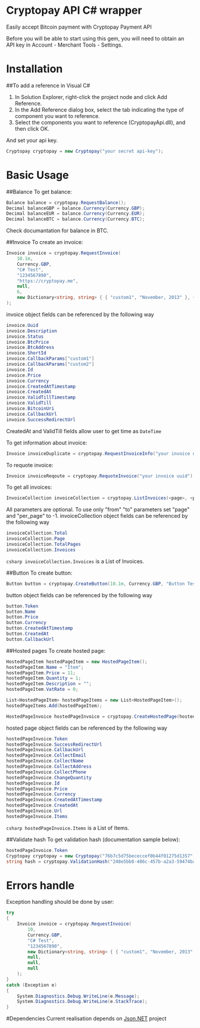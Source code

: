 # Cryptopay API C&#35; wrapper
Easily accept Bitcoin payment with Cryptopay Payment API

Before you will be able to start using this gem, you will need to obtain an API key in Account - Merchant Tools - Settings.


# Installation
##To add a reference in Visual C&#35;
1. In Solution Explorer, right-click the project node and click Add Reference.
2. In the Add Reference dialog box, select the tab indicating the type of component you want to reference.
3. Select the components you want to reference (CryptopayApi.dll), and then click OK.

And set your api key.

```csharp
Cryptopay cryptopay = new Cryptopay("your secret api-key");
```

# Basic Usage
##Balance
To get balance:
```csharp
Balance balance = cryptopay.RequestBalance();
Decimal balanceGBP = balance.Currency(Currency.GBP);
Decimal balanceEUR = balance.Currency(Currency.EUR);
Decimal balanceBTC = balance.Currency(Currency.BTC);
```

Check documantation for balance in BTC.

##Invoice
To create an invoice:

```csharp
Invoice invoice = cryptopay.RequestInvoice(
    10.1m, 
    Currency.GBP, 
    "C# Test", 
    "1234567890",
    "https://cryptopay.me",
    null,
    6,
    new Dictionary<string, string> { { "custom1", "November, 2013" }, { "custom2", "e-issue" } }
);
```
invoice object fields can be referenced by the following way
```csharp
invoice.Uuid
invoice.Description
invoice.Status
invoice.BtcPrice
invoice.BtcAddress
invoice.ShortId
invoice.CallbackParams["custom1"]
invoice.CallbackParams["custom2"]
invoice.Id
invoice.Price
invoice.Currency
invoice.CreatedAtTimestamp
invoice.CreatedAt
invoice.ValidTillTimestamp
invoice.ValidTill
invoice.BitcoinUri
invoice.CallbackUrl
invoice.SuccessRedirectUrl
```

CreatedAt and ValidTill fields allow user to get time as ```DateTime ```

To get information about invoice:
```csharp
Invoice invoiceDuplicate = cryptopay.RequestInvoiceInfo("your invoice uuid");
```

To requote invoice:
```csharp
Invoice invoiceReqoute = cryptopay.RequoteInvoice("your invoice uuid");
```

To get all invoices:
```csharp
InvoiceCollection invoiceCollection = cryptopay.ListInvoices(<page>, <per_page>, <DateTime from>, <DateTime to>);
```

All parameters are optional. To use only "from" "to" parameters set "page" and "per_page" to -1.
invoiceCollection object fields can be referenced by the following way
```csharp
invoiceCollection.Total
invoiceCollection.Page
invoiceCollection.TotalPages
invoiceCollection.Invoices
```
```csharp invoiceCollection.Invoices``` is a List of Invoices.

##Button
To create button:

```csharp
Button button = cryptopay.CreateButton(10.1m, Currency.GBP, "Button Test");
```
button object fields can be referenced by the following way
```csharp
button.Token
button.Name
button.Price
button.Currency
button.CreatedAtTimestamp
button.CreatedAt
button.CallbackUrl
```

##Hosted pages
To create hosted page:

```csharp
HostedPageItem hostedPageItem = new HostedPageItem();
hostedPageItem.Name = "Item";
hostedPageItem.Price = 11;
hostedPageItem.Quantity = 1;
hostedPageItem.Description = "";
hostedPageItem.VatRate = 0;

List<HostedPageItem> hostedPageItems = new List<HostedPageItem>();
hostedPageItems.Add(hostedPageItem);

HostedPageInvoice hostedPageInvoice = cryptopay.CreateHostedPage(hostedPageItems, Currency.EUR, "test");
```
hosted page object fields can be referenced by the following way
```csharp
hostedPageInvoice.Token
hostedPageInvoice.SuccessRedirectUrl
hostedPageInvoice.CallbackUrl
hostedPageInvoice.CollectEmail
hostedPageInvoice.CollectName
hostedPageInvoice.CollectAddress
hostedPageInvoice.CollectPhone
hostedPageInvoice.ChangeQuantity
hostedPageInvoice.Id
hostedPageInvoice.Price
hostedPageInvoice.Currency
hostedPageInvoice.CreatedAtTimestamp
hostedPageInvoice.CreatedAt
hostedPageInvoice.Url
hostedPageInvoice.Items
```

```csharp hostedPageInvoice.Items``` is a List of Items.

##Validate hash
To get validation hash (documentation sample below):
```csharp
hostedPageInvoice.Token
Cryptopay cryptopay = new Cryptopay("76b7c5d75bececcef0b44f01275d1357");
string hash = cryptopay.ValidationHash("248e5bb8-486c-457b-a2a3-59474baded6e", 10.0m, Currency.GBP);
```

# Errors handle
Exception handling should be done by user:
```csharp
try
{
    Invoice invoice = cryptopay.RequestInvoice(
        10,
        Currency.GBP,
        "C# Test",
        "1234567890",
        new Dictionary<string, string> { { "custom1", "November, 2013" }, { "custom2", "e-issue" } },
        null,
        null,
        null
    );
}
catch (Exception e) 
{
    System.Diagnostics.Debug.WriteLine(e.Message);
    System.Diagnostics.Debug.WriteLine(e.StackTrace);
}

```

#Dependencies
Current realisation depends on [Json.NET](http://james.newtonking.com/json) project 
